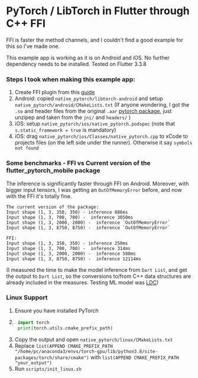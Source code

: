 # PyTorch / LibTorch in Flutter through C++ FFI

FFI is faster the method channels, and I couldn't find a good example for this so I've made one.

This example app is working as it is on Android and iOS. No further dependency needs to be installed. Tested on Flutter 3.3.8

### Steps I took when making this example app:
1. Create FFI plugin from this [guide](https://docs.flutter.dev/development/platform-integration/android/c-interop)
2. Android: copied `native_pytorch/libtorch-android` and setup `native_pytorch/android/CMakeLists.txt` (If anyone wondering, I got the `.so` and header files from the original `.aar` [pytorch package](https://mvnrepository.com/artifact/org.pytorch/pytorch_android/1.13.0), just unzipep and taken from the `jni/` and `headers/` )
3. iOS: setup `native_pytorch/ios/native_pytorch.podspec` (note that `s.static_framework = true` is mandatory)
4. iOS: drag `native_pytorch/ios/Classes/native_pytorch.cpp` to xCode to projects files (on the left side under the runner). Otherwise it say `symbols not found`


### Some benchmarks - FFI vs Current version of the flutter_pytorch_mobile package

The inference is significantly faster through FFI on Android. Moreover, with bigger input tensors, I was getting an `OutOfMemoryError` before, and now with the FFI it's totally fine.

```
The current version of the package:
Input shape (1, 3, 350, 350) - inference 886ms
Input shape (1, 3, 700, 700) -  inference 3050ms
Input shape (1, 3, 2000, 2000) -  inference `OutOfMemoryError`
Input shape (1, 3, 8750, 8750) -  inference `OutOfMemoryError`

FFI:
Input shape (1, 3, 350, 350) - inference 250ms
Input shape (1, 3, 700, 700) -  inference 314ms
Input shape (1, 3, 2000, 2000) -  inference 580ms
Input shape (1, 3, 8750, 8750) -  inference 12114ms
```

(I measured the time to make the model inference from `Dart List`, and get the output to `Dart List`, so the conversions to/from C++ data structures are already included in the measures. Testing ML model was [LDC](https://github.com/xavysp/LDC))

### Linux Support
1. Ensure you have installed PyTorch
2. ```python
    import torch
    print(torch.utils.cmake_prefix_path)
    ```
3. Copy the output and open `native_pytorch/linux/CMakeLists.txt`
4. Replace `list(APPEND CMAKE_PREFIX_PATH "/home/pc/anaconda3/envs/torch-gpu/lib/python3.8/site-packages/torch/share/cmake")` with `list(APPEND CMAKE_PREFIX_PATH "your_output")`
5. Run `scripts/init_linux.sh`